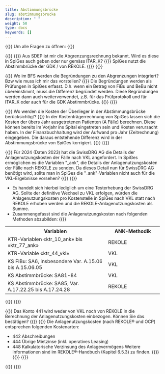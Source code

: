 ```yaml
---
title: Abstimmungsbrücke 
slug: abstimmungsbrucke
description: " "
weight: 50
type: docs
keywords: []
---
```


{{<faqBlock>}}
Um alle Fragen zu öffnen: {{<collapsibleGroupCommand groupId="abstimmungsbrucke">}}

{{<numberedList>}}
{{<listItem>}}
Aus SDEP ist mir die Abgrenzungsrechnung bekannt. Wird es diese in SpiGes auch geben oder nur gemäss ITAR_K?
{{<collapsibleBlock groupId="abstimmungsbrucke">}}
SpiGes nutzt die Abstimmbrücke der GDK / von REKOLE.
{{</collapsibleBlock>}}
{{</listItem>}}

{{<listItem>}}
Wo im BFS werden die Begründungen zu den Abgrenzungen integriert? Bzw wie muss ich mir das vorstellen?
{{<collapsibleBlock groupId="abstimmungsbrucke">}}
Die Begründungen werden als Prüfungen in SpiGes erfasst. D.h. wenn ein Betrag von FiBu und BeBu nicht übereinstimmt, muss die Differenz begründet werden. Diese Begründungen werden dann auch weiterverwendet, z.B. für das Prüfprotokoll und für ITAR_K oder auch für die GDK Abstimmbrücke.
{{</collapsibleBlock>}}
{{</listItem>}}

{{<listItem>}}
Wo werden die Kosten der Überlieger in der Abstimmungsbrücke berücksichtigt?
{{<collapsibleBlock groupId="abstimmungsbrucke">}}
In der Kostenträgerrechnung von SpiGes lassen sich die Kosten der übers Jahr ausgetretenen Patienten (A Fälle) berechnen. Diese können bereits im Vorjahr ins Spital eingetreten sein und Kosten verursacht haben. In der Finanzbuchhaltung wird der Aufwand pro Jahr (Zeitrechnung) eingegeben. Die daraus entstehende Differenz wird in der Abstimmungsbrücke von SpiGes korrigiert.
{{</collapsibleBlock>}}
{{</listItem>}}

{{<listItem>}}
Für 2024 (Daten 2023) hat die SwissDRG AG die Details der Anlagenutzungskosten der Fälle nach VKL angefordert. In SpiGes ermöglichen es die Variablen "_ank", die Details der Anlagenutzungskosten der Fälle nach REKOLE zu senden. Da dieses Detail nun für SwissDRG AG benötigt wird, sollte man in SpiGes die "_ank"-Variablen nicht auch für die VKL-Ergebnisse vorsehen?
{{<collapsibleBlock groupId="abstimmungsbrucke">}}
{{<markdown>}}
-	Es handelt sich hierbei lediglich um eine Testerhebung der SwissDRG AG. Sollte der definitive Wechsel zu VKL erfolgen, würden die Anlagenutzungskosten pro Kostenstelle in SpiGes nach VKL statt nach REKOLE erhoben werden und die REKOLE-Anlagenutzungskosten als Summe. 
-	Zusammengefasst sind die Anlagenutzungskosten nach folgenden Methoden abzubilden:
{{</markdown>}}
<table class="w-100">
  <tr>
    <th style="width:65%"> Variablen </div></th>
    <th> ANK-Methodik </th>
  </tr>
  <tr>
    <td> KTR-Variablen «ktr_10_ank» bis «ktr_77_ank» </td>
    <td> REKOLE </td>
  </tr>
  <tr>
    <td> KTR-Variable «ktr_44_vkl» </td>
    <td> VKL </td>
  </tr>
  <tr>
    <td> KS FiBu: SA6, insbesondere Var. A.15.06 bis A.15.06.05 </td>
    <td> VKL </td>
  </tr>
  <tr>
    <td> KS Abstimmbrücke: SA81-84 </td>
    <td> VKL </td>
  </tr>
  <tr>
    <td> KS Abstimmbrücke: SA85, Var. A.17.22.25 bis A.17.24.28 </td>
    <td> REKOLE </td>
  </tr>
</table>
{{</collapsibleBlock>}}
{{</listItem>}}

{{<listItem>}}
 Das Konto 441 wird weder von VKL noch von REKOLE in die Berechnung der Anlagenutzungskosten einbezogen. Können Sie das bestätigen?
{{<collapsibleBlock groupId="abstimmungsbrucke">}}
{{<markdown>}}
Die Anlagenutzungskosten (nach REKOLE® und OCP) entsprechen folgenden Kostenarten:

- 442 Abschreibungen
- 444 Übrige Mietzinse (inkl. operatives Leasing)
- 448 Kalkulatorische Verzinsung des Anlagevermögens
Weitere Informationen sind im REKOLE®-Handbuch (Kapitel 6.5.3) zu finden.
{{</markdown>}}
{{</collapsibleBlock>}}
{{</listItem>}}

{{</numberedList>}}
{{</faqBlock>}}